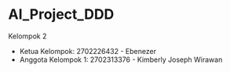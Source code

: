 # AI_Project_DDD
Kelompok 2
- Ketua Kelompok: 2702226432 - Ebenezer
- Anggota Kelompok 1: 2702313376 - Kimberly Joseph Wirawan
